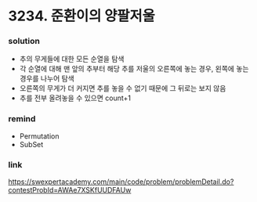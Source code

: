 # 3234. 준환이의 양팔저울

### solution
* 추의 무게들에 대한 모든 순열을 탐색
* 각 순열에 대해 맨 앞의 추부터 해당 추를 저울의 오른쪽에 놓는 경우, 왼쪽에 놓는 경우를 나누어 탐색
* 오른쪽의 무게가 더 커지면 추를 놓을 수 없기 때문에 그 뒤로는 보지 않음
* 추를 전부 올려놓을 수 있으면 count+1 

### remind
* Permutation
* SubSet

### link
https://swexpertacademy.com/main/code/problem/problemDetail.do?contestProbId=AWAe7XSKfUUDFAUw